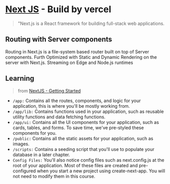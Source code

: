 # [Next JS](https://nextjs.org/) - Build by vercel

> "Next.js is a React framework for building full-stack web applications.

## Routing with Server components

Routing in Next.js is a file-system based router built on top of Server components. Furth Optimized with Static and Dynamic Rendering on the server with Next.js. Streaming on Edge and Node.js runtimes

## Learning

> from [NextJS - Getting Started](https://nextjs.org/learn/dashboard-app/getting-started)

- `/app:` Contains all the routes, components, and logic for your application, this is where you'll be mostly working from.
- `/app/lib:` Contains functions used in your application, such as reusable utility functions and data fetching functions.
- `/app/ui:` Contains all the UI components for your application, such as cards, tables, and forms. To save time, we've pre-styled these components for you.
- `/public:` Contains all the static assets for your application, such as images.
- `/scripts:` Contains a seeding script that you'll use to populate your database in a later chapter.
- `Config Files:` You'll also notice config files such as next.config.js at the root of your application. Most of these files are created and pre-configured when you start a new project using create-next-app. You will not need to modify them in this course.
